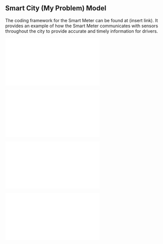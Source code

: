 ## Smart City (My Problem) Model

The coding framework for the Smart Meter can be found at (insert link). It provides an example of how the Smart Meter communicates with sensors throughout the city to provide accurate and timely information for drivers.

![**Interface**](code/SmartMeterInterface.py)

![**Payment System**](code/PaymentSystem.py)

![**Sensor**](code/Sensor.py)

![**Power**](code/Power.py)